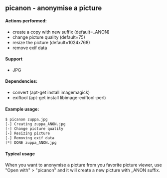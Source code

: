 ## picanon - anonymise a picture

#### Actions performed:

* create a copy with new suffix (default=_ANON)
* change picture quality (default=75)
* resize the picture (default=1024x768)
* remove exif data

#### Support

* JPG

#### Dependencies:

* convert (apt-get install imagemagick)
* exiftool (apt-get install libimage-exiftool-perl)

#### Example usage:

```bash
$ picanon zuppa.jpg 
[-] Creating zuppa_ANON.jpg
[-] Change picture quality
[-] Resizing picture
[-] Removing exif data
[*] DONE zuppa_ANON.jpg
```

#### Typical usage

When you want to anonymise a picture from you favorite picture viewer,
use "Open with" > "picanon" and it will create a new picture with _ANON suffix.
